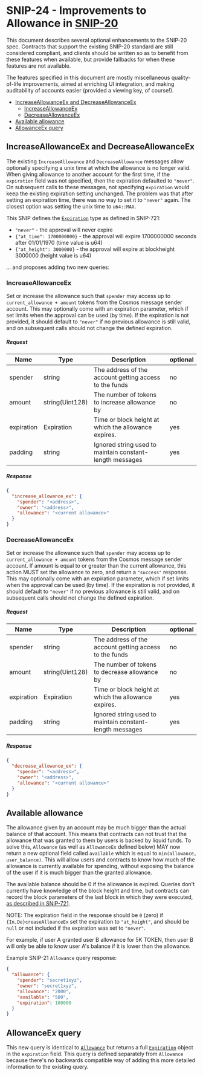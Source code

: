 # SNIP-24 - Improvements to Allowance in [SNIP-20](/SNIP-20.md)

This document describes several optional enhancements to the SNIP-20 spec.
Contracts that support the existing SNIP-20 standard are still considered
compliant, and clients should be written so as to benefit from these features
when available, but provide fallbacks for when these features are not available.

The features specified in this document are mostly miscellaneous quality-of-life
improvements, aimed at enriching UI integration, and making auditability of
accounts easier (provided a viewing key, of course!).

* [IncreaseAllowanceEx and DecreaseAllowanceEx](#increaseallowanceex-and-decreaseallowanceex)
    * [IncreaseAllowanceEx](#increaseallowanceex)
    * [DecreaseAllowanceEx](#decreaseallowanceex)
* [Available allowance](#available-allowance)
* [AllowanceEx query](#allowanceex-query)

## IncreaseAllowanceEx and DecreaseAllowanceEx
The existing `IncreaseAllowance` and `DecreaseAllowance` messages allow
optionally specifying a unix time at which the allowance is no longer valid.
When giving allowance to another account for the first time, if the `expiration`
field was not specified, then the expiration defaulted to `"never"`. On subsequent
calls to these messages, not specifying `expiration` would keep the existing
expiration setting unchanged. The problem was that after setting an expiration
time, there was no way to set it to `"never"` again. The closest option was
setting the unix time to `u64::MAX`.

This SNIP defines the [`Expiration`](./SNIP-721.md#expiration) type as defined in SNIP-721:

* `"never"` - the approval will never expire
* `{"at_time": 1700000000}` - the approval will expire 1700000000 seconds after 01/01/1970 (time value is u64)
* `{"at_height": 3000000}` - the approval will expire at blockheight 3000000 (height value is u64)

... and proposes adding two new queries:

### IncreaseAllowanceEx
Set or increase the allowance such that `spender` may access up to
`current_allowance + amount` tokens from the Cosmos message sender account.
This may optionally come with an expiration parameter, which if set limits when the
approval can be used (by time). If the expiration is not provided, it should default
to `"never"` if no previous allowance is still valid, and on subsequent calls 
should not change the defined expiration.

##### Request
|Name         |Type             |Description                                                                                                   | optional |
|-------------|-----------------|--------------------------------------------------------------------------------------------------------------|----------|
|spender      | string          |  The address of the account getting access to the funds                                                      | no       |
|amount       | string(Uint128) |  The number of tokens to increase allowance by                                                               | no       |
|expiration   | Expiration      |  Time or block height at which the allowance expires.                                                        | yes      |
|padding      | string          |  Ignored string used to maintain constant-length messages                                                    | yes      |

##### Response
```json
{
  "increase_allowance_ex": {
    "spender": "<address>",
    "owner": "<address>",
    "allowance": "<current allowance>"
  }
}
```


### DecreaseAllowanceEx
Set or increase the allowance such that `spender` may access up to
`current_allowance + amount` tokens from the Cosmos message sender account.
If amount is equal to or greater than the current allowance, this action MUST
set the allowance to zero, and return a `"success"` response.
This may optionally come with an expiration parameter, which if set limits when the
approval can be used (by time). If the expiration is not provided, it should default
to `"never"` if no previous allowance is still valid, and on subsequent calls
should not change the defined expiration.

##### Request
|Name         |Type             |Description                                                                                                   | optional |
|-------------|-----------------|--------------------------------------------------------------------------------------------------------------|----------|
|spender      | string          |  The address of the account getting access to the funds                                                      | no       |
|amount       | string(Uint128) |  The number of tokens to decrease allowance by                                                               | no       |
|expiration   | Expiration      |  Time or block height at which the allowance expires.                                                        | yes      |
|padding      | string          |  Ignored string used to maintain constant-length messages                                                    | yes      |

##### Response
```json
{
  "decrease_allowance_ex": {
    "spender": "<address>",
    "owner": "<address>",
    "allowance": "<current allowance>"
  }
}
```

## Available allowance
The allowance given by an account may be much bigger than the actual balance
of that account.
This means that contracts can not trust that the allowance that was granted
to them by users is backed by liquid funds.
To solve this, `Allowance` (as well as `AllowanceEx` defined below)
MAY now return a new optional field called `available` which is equal to
`min(allowance, user_balance)`. This will allow users and contracts to know
how much of the allowance is currently available for spending, without exposing
the balance of the user if it is much bigger than the granted allowance.

The available balance should be 0 if the allowance is expired. Queries don't
currently have knowledge of the block height and time, but contracts can record
the block parameters of the last block in which they were executed,
[as described in SNIP-721](./SNIP-721.md#queryblockinfo).

NOTE: The expiration field in the response should be `0` (zero) if
`{In,De}creaseAlloanceEx` set the expiration to `"at_height"`, and should
be `null` or not included if the expiration was set to `"never"`.

For example, if user A granted user B allowance for 5K TOKEN, then user B will
only be able to know user A's balance if it is lower than the allowance.

Example SNIP-21 `Allowance` query response:
```json
{
  "allowance": {
    "spender": "secret1xyz",
    "owner": "secret1xyz",
    "allowance": "2000",
    "available": "500",
    "expiration": 100000
  }
}
```

## AllowanceEx query
This new query is identical to [`Allowance`](./SNIP-20.md#allowance) but returns
a full [`Expiration`](./SNIP-721.md#expiration) object in the `expiration`
field. This query is defined separately from `Allowance` because there's no
backwards compatible way of adding this more detailed information to the
existing query.
